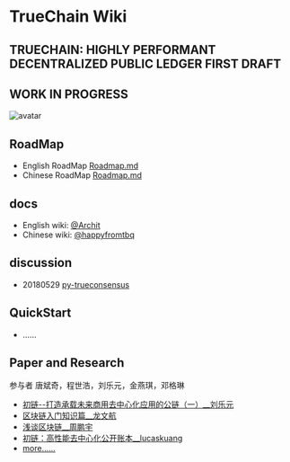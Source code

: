 # TrueChain Wiki

## TRUECHAIN: HIGHLY PERFORMANT DECENTRALIZED PUBLIC LEDGER FIRST DRAFT
## WORK IN PROGRESS
![avatar](https://github.com/truechain/wiki/blob/master/img/architecture.jpg)

## RoadMap
* English RoadMap [Roadmap.md](https://github.com/truechain/wiki/blob/master/roadmap-en/roadmap.md) 
* Chinese RoadMap [Roadmap.md](https://github.com/truechain/wiki/blob/master/roadmap-cn/roadmap.md) 

## docs
* English wiki: [@Archit](https://github.com/truechain/wiki/blob/master/docs-en/index.rst)
* Chinese wiki: [@happyfromtbq](https://github.com/truechain/wiki/blob/master/docs-cn/index.rst)

## discussion 
* 20180529 [py-trueconsensus](https://github.com/truechain/wiki/blob/master/discussion/20180529.md)

## QuickStart
* ……

## Paper and Research  
参与者 唐斌奇，程世浩，刘乐元，金燕琪，邓格琳
* [初链--打造承载未来商用去中心化应用的公链（一）__刘乐元](https://github.com/truechain/wiki/tree/master/paper/Truechain_thoughts_liuleyuan.md)
* [区块链入门知识篇__龙文航](https://github.com/truechain/wiki/tree/master/paper/Truechain_thoughts_long.md)
* [浅谈区块链__周鹏宇](https://github.com/truechain/wiki/tree/master/paper/Truechain_thoughts_zhou.md)
* [初链：高性能去中心化公开账本__lucaskuang](https://github.com/truechain/wiki/tree/master/paper/Truechain_thoughts_lucaskuang.md)
* [more……](https://github.com/truechain/wiki/tree/master/paper/README.md)